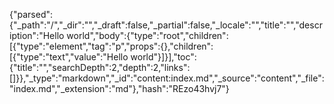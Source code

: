 {"parsed":{"_path":"/","_dir":"","_draft":false,"_partial":false,"_locale":"","title":"","description":"Hello world","body":{"type":"root","children":[{"type":"element","tag":"p","props":{},"children":[{"type":"text","value":"Hello world"}]}],"toc":{"title":"","searchDepth":2,"depth":2,"links":[]}},"_type":"markdown","_id":"content:index.md","_source":"content","_file":"index.md","_extension":"md"},"hash":"REzo43hvj7"}